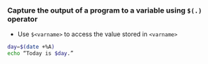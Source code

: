 ### Capture the output of a program to a variable using `$(.)` operator
- Use `$<varname>` to access the value stored in `<varname>`
```bash
day=$(date +%A)
echo “Today is $day.”
```
